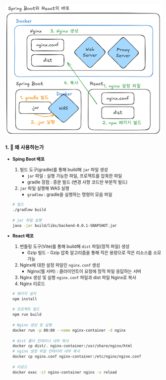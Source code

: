![image.png](/ComputerScience/assets/deploy.png)

### 1. 🤔 왜 사용하는가

- **Sping Boot 배포**

  1. 빌드 도구(gradle)를 통해 build해 `jar` 파일 생성
     - `jar` 파일 : 실행 가능한 파일, 프로젝트를 압축한 파일
     - gradle 장점 : 증분 빌드 (변경 사항 코드만 부분적 빌드)
  2. `jar` 파일 실행해 WAS 실행
     - `gradlew` : gradle을 실행하는 명령어 모음 파일

  ```bash
  # 빌드
  ./gradlew build

  # jar 파일 실행
  java -jar build/libs/backend-0.0.1-SNAPSHOT.jar
  ```

- **React 배포**

  1. 번들링 도구(Vite)를 통해 build해 `dist` 파일(정적 파일) 생성
     - Gzip 빌드 - Gzip 압축 알고리즘을 통해 작은 용량으로 작은 리소스를 소모 가능
  2. Nginx에 대한 설정 파일인 `nginx.conf` 생성
     - Nginx(웹 서버) : 클라이언트이 요청에 정적 파일 응답하는 서버
  3. Nginx 생성 및 실행 `nginx.conf` 파일과 dist 파일 Nginx로 복사
  4. Nginx 리로드

  ```bash
  # 패키지 설치
  npm install

  # 프로젝트 빌드
  npm run build

  # Nginx 생성 및 실행
  docker run -p 80:80 --name nginx-container -d nginx

  # dist 폴더 컨테이너 내부 복사
  docker cp dist/. nginx-container:/usr/share/nginx/html
  # nginx 설정 파일 컨테이버 내부 복사
  docker cp nginx.conf nginx-container:/etc/nginx/nginx.conf

  # 리로드
  docker exec -it nginx-container nginx -s reload
  ```
